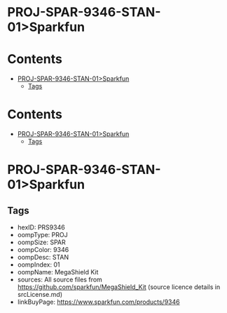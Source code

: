 
PROJ-SPAR-9346-STAN-01>Sparkfun
===============================

Contents
========

* [PROJ-SPAR-9346-STAN-01>Sparkfun](#proj-spar-9346-stan-01sparkfun)
	* [Tags](#tags)

Contents
========

* [PROJ-SPAR-9346-STAN-01>Sparkfun](#proj-spar-9346-stan-01sparkfun)
	* [Tags](#tags)

# PROJ-SPAR-9346-STAN-01>Sparkfun

## Tags

- hexID: PRS9346
- oompType: PROJ
- oompSize: SPAR
- oompColor: 9346
- oompDesc: STAN
- oompIndex: 01
- oompName: MegaShield Kit
- sources: All source files from https://github.com/sparkfun/MegaShield_Kit (source licence details in srcLicense.md)
- linkBuyPage: https://www.sparkfun.com/products/9346
